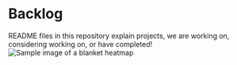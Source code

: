 # Backlog
 README files in this repository explain projects, we are working on, considering working on, or have completed!
![Sample image of a blanket heatmap](https://cdn.shopify.com/s/files/1/1251/7653/products/y748qcx119nup8w96bqyop0b_large.png?v=1536587656)
